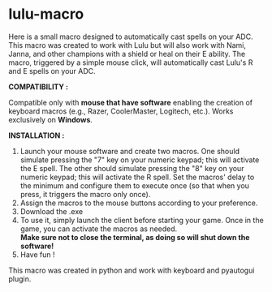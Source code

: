 # lulu-macro
Here is a small macro designed to automatically cast spells on your ADC. 
This macro was created to work with Lulu but will also work with Nami, Janna, and other champions with a shield or heal on their E ability. 
The macro, triggered by a simple mouse click, will automatically cast Lulu's R and E spells on your ADC. 

**COMPATIBILITY :**

Compatible only with **mouse that have software** enabling the creation of keyboard macros (e.g., Razer, CoolerMaster, Logitech, etc.).
Works exclusively on **Windows**.

**INSTALLATION :**

1. Launch your mouse software and create two macros. One should simulate pressing the "7" key on your numeric keypad; this will activate the E spell.
The other should simulate pressing the "8" key on your numeric keypad; this will activate the R spell.
Set the macros' delay to the minimum and configure them to execute once (so that when you press, it triggers the macro only once).
2. Assign the macros to the mouse buttons according to your preference.
3. Download the .exe
4. To use it, simply launch the client before starting your game. Once in the game, you can activate the macros as needed.  
**Make sure not to close the terminal, as doing so will shut down the software!**
5. Have fun !

This macro was created in python and work with keyboard and pyautogui plugin. 
